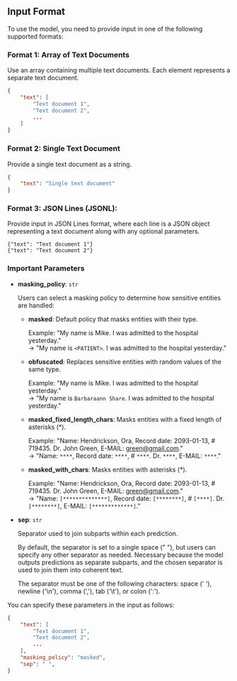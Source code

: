 ## Input Format

To use the model, you need to provide input in one of the following supported formats:

### Format 1: Array of Text Documents

Use an array containing multiple text documents. Each element represents a separate text document.

```json
{
    "text": [
        "Text document 1",
        "Text document 2",
        ...
    ]
}
```

### Format 2: Single Text Document

Provide a single text document as a string.

```json
{
    "text": "Single text document"
}
```

### Format 3: JSON Lines (JSONL):

Provide input in JSON Lines format, where each line is a JSON object representing a text document along with any optional parameters.

```
{"text": "Text document 1"}
{"text": "Text document 2"}
```


### Important Parameters

- **masking_policy**: `str`

    Users can select a masking policy to determine how sensitive entities are handled:

    - **masked**: Default policy that masks entities with their type.

      Example: "My name is Mike. I was admitted to the hospital yesterday."  
      -> "My name is `<PATIENT>`. I was admitted to the hospital yesterday."

    - **obfuscated**: Replaces sensitive entities with random values of the same type.

      Example: "My name is Mike. I was admitted to the hospital yesterday."  
      -> "My name is `Barbaraann Share`. I was admitted to the hospital yesterday."

    - **masked_fixed_length_chars**: Masks entities with a fixed length of asterisks (*).

      Example: "Name: Hendrickson, Ora, Record date: 2093-01-13, # 719435. Dr. John Green, E-MAIL: green@gmail.com."  
      -> "Name: `****`, Record date: `****`, # `****`. Dr. `****`, E-MAIL: `****`."

    - **masked_with_chars**: Masks entities with asterisks (*).

      Example: "Name: Hendrickson, Ora, Record date: 2093-01-13, # 719435. Dr. John Green, E-MAIL: green@gmail.com."  
      -> "Name: `[**************]`, Record date: `[********]`, # `[****]`. Dr. `[********]`, E-MAIL: `[*************]`."

- **sep**: `str`

    Separator used to join subparts within each prediction.

    By default, the separator is set to a single space (" "), but users can specify any other separator as needed. Necessary because the model outputs predictions as separate subparts, and the chosen separator is used to join them into coherent text.

    The separator must be one of the following characters: space (' '), newline ('\n'), comma (','), tab ('\t'), or colon (':').
    
You can specify these parameters in the input as follows:

```json
{
    "text": [
        "Text document 1",
        "Text document 2",
        ...
    ],
    "masking_policy": "masked",
    "sep": " ",
}
```